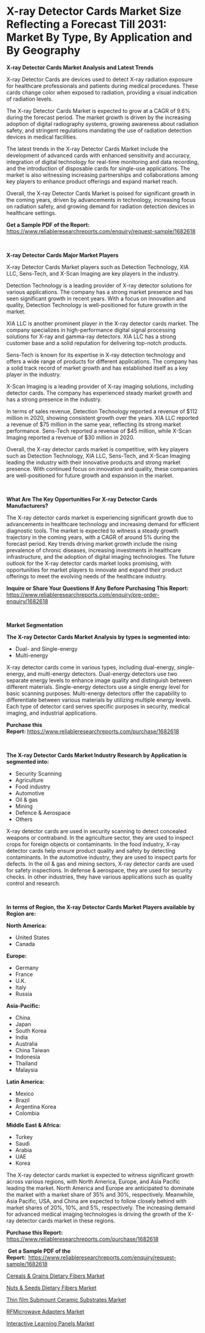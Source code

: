 <p><h1>X-ray Detector Cards Market Size Reflecting a Forecast Till 2031: Market By Type, By Application and By Geography</h1></p><p><strong>X-ray Detector Cards Market Analysis and Latest Trends</strong></p>
<p><p>X-ray Detector Cards are devices used to detect X-ray radiation exposure for healthcare professionals and patients during medical procedures. These cards change color when exposed to radiation, providing a visual indication of radiation levels.</p><p>The X-ray Detector Cards Market is expected to grow at a CAGR of 9.6% during the forecast period. The market growth is driven by the increasing adoption of digital radiography systems, growing awareness about radiation safety, and stringent regulations mandating the use of radiation detection devices in medical facilities.</p><p>The latest trends in the X-ray Detector Cards Market include the development of advanced cards with enhanced sensitivity and accuracy, integration of digital technology for real-time monitoring and data recording, and the introduction of disposable cards for single-use applications. The market is also witnessing increasing partnerships and collaborations among key players to enhance product offerings and expand market reach.</p><p>Overall, the X-ray Detector Cards Market is poised for significant growth in the coming years, driven by advancements in technology, increasing focus on radiation safety, and growing demand for radiation detection devices in healthcare settings.</p></p>
<p><strong>Get a Sample PDF of the Report:&nbsp;</strong> <a href="https://www.reliableresearchreports.com/enquiry/request-sample/1682618">https://www.reliableresearchreports.com/enquiry/request-sample/1682618</a></p>
<p>&nbsp;</p>
<p><strong>X-ray Detector Cards Major Market Players</strong></p>
<p><p>X-ray Detector Cards Market players such as Detection Technology, XIA LLC, Sens-Tech, and X-Scan Imaging are key players in the industry. </p><p>Detection Technology is a leading provider of X-ray detector solutions for various applications. The company has a strong market presence and has seen significant growth in recent years. With a focus on innovation and quality, Detection Technology is well-positioned for future growth in the market.</p><p>XIA LLC is another prominent player in the X-ray detector cards market. The company specializes in high-performance digital signal processing solutions for X-ray and gamma-ray detectors. XIA LLC has a strong customer base and a solid reputation for delivering top-notch products.</p><p>Sens-Tech is known for its expertise in X-ray detection technology and offers a wide range of products for different applications. The company has a solid track record of market growth and has established itself as a key player in the industry.</p><p>X-Scan Imaging is a leading provider of X-ray imaging solutions, including detector cards. The company has experienced steady market growth and has a strong presence in the industry.</p><p>In terms of sales revenue, Detection Technology reported a revenue of $112 million in 2020, showing consistent growth over the years. XIA LLC reported a revenue of $75 million in the same year, reflecting its strong market performance. Sens-Tech reported a revenue of $45 million, while X-Scan Imaging reported a revenue of $30 million in 2020.</p><p>Overall, the X-ray detector cards market is competitive, with key players such as Detection Technology, XIA LLC, Sens-Tech, and X-Scan Imaging leading the industry with their innovative products and strong market presence. With continued focus on innovation and quality, these companies are well-positioned for future growth and expansion in the market.</p></p>
<p>&nbsp;</p>
<p><strong>What Are The Key Opportunities For X-ray Detector Cards Manufacturers?</strong></p>
<p><p>The X-ray detector cards market is experiencing significant growth due to advancements in healthcare technology and increasing demand for efficient diagnostic tools. The market is expected to witness a steady growth trajectory in the coming years, with a CAGR of around 5% during the forecast period. Key trends driving market growth include the rising prevalence of chronic diseases, increasing investments in healthcare infrastructure, and the adoption of digital imaging technologies. The future outlook for the X-ray detector cards market looks promising, with opportunities for market players to innovate and expand their product offerings to meet the evolving needs of the healthcare industry.</p></p>
<p><strong>Inquire or Share Your Questions If Any Before Purchasing This Report:</strong> <a href="https://www.reliableresearchreports.com/enquiry/pre-order-enquiry/1682618">https://www.reliableresearchreports.com/enquiry/pre-order-enquiry/1682618</a></p>
<p>&nbsp;</p>
<p><strong>Market Segmentation</strong></p>
<p><strong>The X-ray Detector Cards Market Analysis by types is segmented into:</strong></p>
<p><ul><li>Dual- and Single-energy</li><li>Multi-energy</li></ul></p>
<p><p>X-ray detector cards come in various types, including dual-energy, single-energy, and multi-energy detectors. Dual-energy detectors use two separate energy levels to enhance image quality and distinguish between different materials. Single-energy detectors use a single energy level for basic scanning purposes. Multi-energy detectors offer the capability to differentiate between various materials by utilizing multiple energy levels. Each type of detector card serves specific purposes in security, medical imaging, and industrial applications.</p></p>
<p><strong>Purchase this Report:&nbsp;</strong><a href="https://www.reliableresearchreports.com/purchase/1682618">https://www.reliableresearchreports.com/purchase/1682618</a></p>
<p>&nbsp;</p>
<p><strong>The X-ray Detector Cards Market Industry Research by Application is segmented into:</strong></p>
<p><ul><li>Security Scanning</li><li>Agriculture</li><li>Food industry</li><li>Automotive</li><li>Oil & gas</li><li>Mining</li><li>Defence & Aerospace</li><li>Others</li></ul></p>
<p><p>X-ray detector cards are used in security scanning to detect concealed weapons or contraband. In the agriculture sector, they are used to inspect crops for foreign objects or contaminants. In the food industry, X-ray detector cards help ensure product quality and safety by detecting contaminants. In the automotive industry, they are used to inspect parts for defects. In the oil & gas and mining sectors, X-ray detector cards are used for safety inspections. In defense & aerospace, they are used for security checks. In other industries, they have various applications such as quality control and research.</p></p>
<p>&nbsp;</p>
<p><strong>In terms of Region, the X-ray Detector Cards Market Players available by Region are:</strong></p>
<p>
    <p> <strong> North America: </strong>
        <ul>
            <li>United States</li>
            <li>Canada</li>
        </ul>
        </p> 
    <p> <strong> Europe: </strong>
        <ul>
            <li>Germany</li>
            <li>France</li>
            <li>U.K.</li>
            <li>Italy</li>
            <li>Russia</li>
        </ul>
        </p> 
    <p> <strong> Asia-Pacific: </strong>
        <ul>
            <li>China</li>
            <li>Japan</li>
            <li>South Korea</li>
            <li>India</li>
            <li>Australia</li>
            <li>China Taiwan</li>
            <li>Indonesia</li>
            <li>Thailand</li>
            <li>Malaysia</li>
        </ul>
        </p> 
    <p> <strong> Latin America: </strong>
        <ul>
            <li>Mexico</li>
            <li>Brazil</li>
            <li>Argentina Korea</li>
            <li>Colombia</li>
        </ul>
        </p> 
    <p> <strong> Middle East & Africa: </strong>
        <ul>
            <li>Turkey</li>
            <li>Saudi</li>
            <li>Arabia</li>
            <li>UAE</li>
            <li>Korea</li>
        </ul>
    </p>
    </p>
<p><p>The X-ray detector cards market is expected to witness significant growth across various regions, with North America, Europe, and Asia Pacific leading the market. North America and Europe are anticipated to dominate the market with a market share of 35% and 30%, respectively. Meanwhile, Asia Pacific, USA, and China are expected to follow closely behind with market shares of 20%, 10%, and 5%, respectively. The increasing demand for advanced medical imaging technologies is driving the growth of the X-ray detector cards market in these regions.</p></p>
<p><strong>Purchase this Report: </strong><a href="https://www.reliableresearchreports.com/purchase/1682618">https://www.reliableresearchreports.com/purchase/1682618</a></p>
<p>&nbsp;<strong>Get a Sample PDF of the Report:&nbsp;&nbsp;</strong><a href="https://www.reliableresearchreports.com/enquiry/request-sample/1682618">https://www.reliableresearchreports.com/enquiry/request-sample/1682618</a></p>
<p><strong></strong></p>
<p><p><a href="https://github.com/globismark/Market-Research-Report-List-2/blob/main/cereals-grains-dietary-fibers-market.md">Cereals & Grains Dietary Fibers Market</a></p><p><a href="https://github.com/prosalinda88/Market-Research-Report-List-3/blob/main/nuts-seeds-dietary-fibers-market.md">Nuts & Seeds Dietary Fibers Market</a></p><p><a href="https://medium.com/@v8581137/thin-film-submount-ceramic-substrates-market-report-reveals-the-latest-trends-and-growth-04db785190b4">Thin film Submount Ceramic Substrates Market</a></p><p><a href="https://medium.com/@rubencarter5756/analyzing-rfmicrowave-adapters-market-global-industry-perspective-and-forecast-2024-to-2031-ad69da3217a6">RFMicrowave Adapters Market</a></p><p><a href="https://medium.com/@rubencarter5756/interactive-learning-panels-market-trends-forecast-and-competitive-analysis-to-2031-967a9fd29b68">Interactive Learning Panels Market</a></p></p>